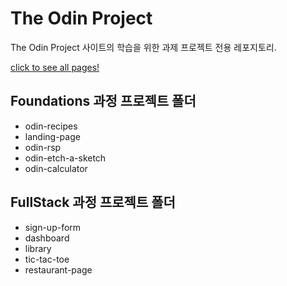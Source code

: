 # The Odin Project


The Odin Project 사이트의 학습을 위한 과제 프로젝트 전용 레포지토리.


[click to see all pages!](https://jiwoo-yoo.github.io/The-Odin-Project/)



## Foundations 과정 프로젝트 폴더

- odin-recipes
- landing-page
- odin-rsp
- odin-etch-a-sketch
- odin-calculator

## FullStack 과정 프로젝트 폴더

- sign-up-form
- dashboard
- library
- tic-tac-toe
- restaurant-page
